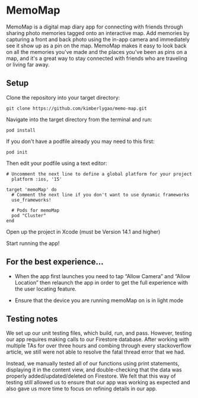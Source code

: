 # MemoMap

MemoMap is a digital map diary app for connecting with friends through sharing photo memories tagged onto an interactive map. Add memories by capturing a front and back photo using the in-app camera and immediately see it show up as a pin on the map. MemoMap makes it easy to look back on all the memories you've made and the places you've been as pins on a map, and it's a great way to stay connected with friends who are traveling or living far away.


## Setup

Clone the repository into your target directory:

```shell
git clone https://github.com/kimberlygao/memo-map.git
```

Navigate into the target directory from the terminal and run:

```shell
pod install
```

If you don't have a podfile already you may need to this first:

```shell
pod init
```
Then edit your podfile using a text editor:
```shell
# Uncomment the next line to define a global platform for your project
  platform :ios, '15'

target 'memoMap' do
  # Comment the next line if you don't want to use dynamic frameworks
  use_frameworks!

  # Pods for memoMap
  pod "Cluster"
end
```

Open up the project in Xcode (must be Version 14.1 and higher)

Start running the app!


## For the best experience...

- When the app first launches you need to tap “Allow Camera” and “Allow Location” then relaunch the app in order to get the full experience with the user locating feature.

- Ensure that the device you are running memoMap on is in light mode

## Testing notes
We set up our unit testing files, which build, run, and pass. However, testing our app requires making calls to our Firestore database. After working with multiple TAs for over three hours and combing through every stackoverflow article, we still were not able to resolve the fatal thread error that we had. 

Instead, we manually tested all of our functions using print statements, displaying it in the content view, and double-checking that the data was properly added/updated/deleted on Firestore. We felt that this way of testing still allowed us to ensure that our app was working as expected and also gave us more time to focus on refining details in our app. 
